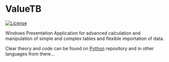 # ValueTB

[![License](https://img.shields.io/badge/License-Apache%20License-brightgreen)](https://github.com/Pomidorka1234/ValueTB/blob/master/LICENSE)

Windows Presentation Application for advanced calculation and manipulation of simple and complex tables and flexible importation of data.

Clear theory and code can be found on [Python](https://github.com/Pomid0rchik/Table-Algorithms) repository and in other languages from there...
